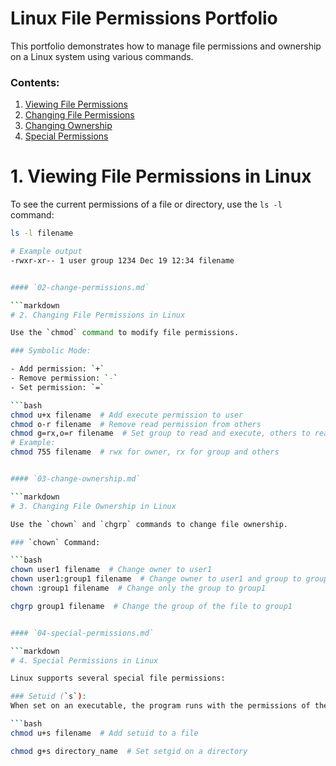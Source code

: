 # Linux File Permissions Portfolio

This portfolio demonstrates how to manage file permissions and ownership on a Linux system using various commands.

### Contents:
1. [Viewing File Permissions](01-view-permissions.md)
2. [Changing File Permissions](02-change-permissions.md)
3. [Changing Ownership](03-change-ownership.md)
4. [Special Permissions](04-special-permissions.md)

# 1. Viewing File Permissions in Linux

To see the current permissions of a file or directory, use the `ls -l` command:

```bash
ls -l filename

# Example output
-rwxr-xr-- 1 user group 1234 Dec 19 12:34 filename


#### `02-change-permissions.md`

```markdown
# 2. Changing File Permissions in Linux

Use the `chmod` command to modify file permissions.

### Symbolic Mode:

- Add permission: `+`
- Remove permission: `-`
- Set permission: `=`

```bash
chmod u+x filename  # Add execute permission to user
chmod o-r filename  # Remove read permission from others
chmod g=rx,o=r filename  # Set group to read and execute, others to read-only
# Example:
chmod 755 filename  # rwx for owner, rx for group and others


#### `03-change-ownership.md`

```markdown
# 3. Changing File Ownership in Linux

Use the `chown` and `chgrp` commands to change file ownership.

### `chown` Command:

```bash
chown user1 filename  # Change owner to user1
chown user1:group1 filename  # Change owner to user1 and group to group1
chown :group1 filename  # Change only the group to group1

chgrp group1 filename  # Change the group of the file to group1


#### `04-special-permissions.md`

```markdown
# 4. Special Permissions in Linux

Linux supports several special file permissions:

### Setuid (`s`):
When set on an executable, the program runs with the permissions of the file owner.

```bash
chmod u+s filename  # Add setuid to a file

chmod g+s directory_name  # Set setgid on a directory





